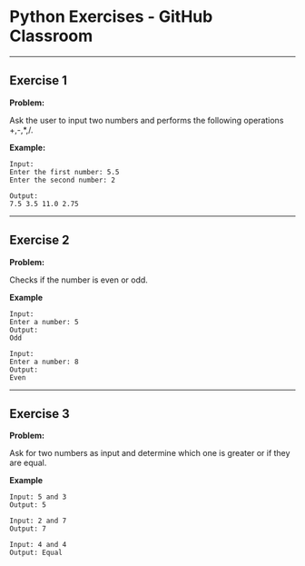 # Python Exercises - GitHub Classroom

---

## Exercise 1

**Problem:**

Ask the user to input two numbers and performs the following operations +,-,*,/.

**Example:**

	Input:
	Enter the first number: 5.5
	Enter the second number: 2

	Output:
	7.5 3.5 11.0 2.75


---

## Exercise 2

**Problem:**

Checks if the number is even or odd.

**Example**

 	Input: 
	Enter a number: 5
  	Output:
	Odd

  	Input: 
	Enter a number: 8
  	Output:
	Even

---

## Exercise 3

**Problem:**

Ask for two numbers as input and determine which one is greater or if they are equal.

**Example**

	Input: 5 and 3
	Output: 5
 
	Input: 2 and 7
	Output: 7
 
	Input: 4 and 4
	Output: Equal
